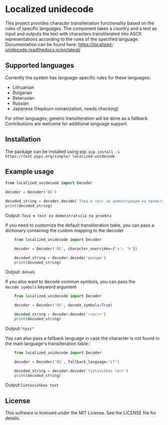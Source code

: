 # Localized unidecode

This project provides character transliteration functionality based on the rules of specific languages. The component takes a country and a text as input and outputs the text with characters transliterated into ASCII representations according to the rules of the specified language.  
Documentation can be found here: https://localized-unidecode.readthedocs.io/en/latest/

## Supported languages

Currently the system has language-specific rules for these languages:

- Lithuanian
- Bulgarian
- Belarusian
- Russian
- Japanese (Hepburn romanization, needs checking)

For other languages, generic transliteration will be done as a fallback. Contributions are welcome for additional language support.

## Installation

The package can be installed using pip:
`pip install -i https://test.pypi.org/simple/ localized-unidecode`

## Example usage

```python
from localized_unidecode import Decoder

decoder = Decoder('BG')

decoded_string = decoder.decode('Това е тест за демонстрация на проекта')
print(decoded_string)
```

Output: `Tova e test za demonstratsiia na proekta`

If you need to customize the default transliteration table, you can pass a dictionary containing the custom mapping to the decoder

```python
    from localized_unidecode import Decoder

    decoder = Decoder('BG', character_overrides={'х': 'h'})

    decoded_string = decoder.decode('доходи')
    print(decoded_string)
```

Output: `dohodi`

If you also want to decode common symbols, you can pass the `decode_symbols` keyword argument

```python
    from localized_unidecode import Decoder

    decoder = Decoder('RU', decode_symbols=True)

    decoded_string = decoder.decode('«тест»')
    print(decoded_string)
```

Output:`"test"`

You can also pass a fallback language in case the character is not found in the main language's transliteration table::

```python
    from localized_unidecode import Decoder

    decoder = Decoder('BG', fallback_language='LT')

    decoded_string = decoder.decode('lietuviškas тест')
    print(decoded_string)
```

Output:`lietuvishkas test`

## License

This software is licensed under the MIT License. See the LICENSE file for details.
